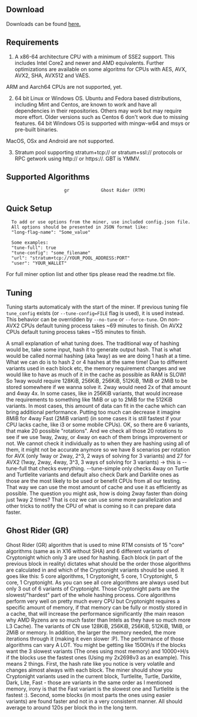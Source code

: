 Download
------------
Downloads can be found [here.](https://github.com/HatcherMine/Raptoreum-Miner/releases)

Requirements
------------

1. A x86-64 architecture CPU with a minimum of SSE2 support. This includes
Intel Core2 and newer and AMD equivalents. Further optimizations are available
on some algoritms for CPUs with AES, AVX, AVX2, SHA, AVX512 and VAES.

ARM and Aarch64 CPUs are not supported, yet.

2. 64 bit Linux or Windows OS. Ubuntu and Fedora based distributions,
including Mint and Centos, are known to work and have all dependencies
in their repositories. Others may work but may require more effort. Older
versions such as Centos 6 don't work due to missing features. 
64 bit Windows OS is supported with mingw-w64 and msys or pre-built binaries.

MacOS, OSx and Android are not supported.

3. Stratum pool supporting stratum+tcp:// or stratum+ssl:// protocols or
RPC getwork using http:// or https://.
GBT is YMMV.

Supported Algorithms
--------------------


                          gr            Ghost Rider (RTM)
                           

Quick Setup
-----------

      To add or use options from the miner, use included config.json file.
      All options should be presented in JSON format like:
      "long-flag-name": "Some_value"

      Some examples:
      "tune-full": true
      "tune-config": "some_filename"
      "url": "stratum+tcp://YOUR_POOL_ADDRESS:PORT"
      "user": "YOUR_WALLET"

For full miner option list and other tips please read the readme.txt file.

Tuning
------
Tuning starts automaticaly with the start of the miner. If previous tuning file `tune_config`
exists (or `--tune-config=FILE` flag is used), it is used instead. This behavior
can be overridden by `--no-tune` or `--force-tune`.
On non-AVX2 CPUs default tuning process takes ~69 minutes to finish.
On AVX2 CPUs default tuning process takes ~155 minutes to finish.


A small explanation of what tuning does. The traditional way of hashing would be,
take some input, hash it to generate output hash. That is what would be called
normal hashing (aka 1way) as we are doing 1 hash at a time. What we can do is
to hash 2 or 4 hashes at the same time! Due to different variants used in each
block etc, the memory requirement changes and we would like to have as much of
it in the cache as possible as RAM is SLOW! So 1way would require 128KiB, 256KiB,
256KiB, 512KiB, 1MiB or 2MiB to be stored somewhere if we wanna solve it. 2way
would need 2x of that amount and 4way 4x. In some cases, like in 256KiB variants,
that would increase the requirements to something like 1MiB or up to 2MiB for the
512KiB variants. In most cases, this amount of data can fit in the cache which
can bring additional performance. Putting too much can decrease it imagine 8MiB
for 4way Fast (2MiB variant) (in some cases it is still fastest if your CPU
lacks cache, like i3 or some mobile CPUs). OK, so there are 6 variants, that
make 20 possible "rotations". And we check all those 20 rotations to see if we
use 1way, 2way, or 4way on each of them brings improvement or not. We cannot
check it individually as to when they are hashing using all of them, it might 
not be accurate anymore so we have 8 scenarios per rotation for AVX
(only 1way or 2way, 2^3, 2 ways of solving for 3 variants) and 27 for AVX2
(1way, 2way, 4way, 3^3, 3 ways of solving for 3 variants) -> this is --tune-full
that checks everything. --tune-simple only checks 4way on Turtle and Turtlelite
variants and default also check Dark and Darklite ones as those are the most
likely to be used or benefit CPUs from all our testing. That way we can use the
most amount of cache and use it as efficiently as possible. The question you
might ask, how is doing 2way faster than doing just 1way 2 times? That is coz
we can use some more parallelization and other tricks to notify the CPU of
what is coming so it can prepare data faster.


Ghost Rider (GR)
---------------

Ghost Rider (GR) algorithm that is used to mine RTM consists of 15 "core" 
algorithms (same as in X16 without SHA) and 6 different variants of Cryptonight
which only 3 are used for hashing. Each block (in part of the previous block in
reality) dictates what should be the order those algorithms are calculated in
and which of the Cryptonight variants should be used. It goes like this:
5 core algorithms, 1 Cryptonight, 5 core, 1 Cryptonight, 5 core, 1 Cryptonight.
As you can see all core algorithms are always used but only 3 out of 6 variants
of Cryptonight. Those Cryptonight parts are the slowest/"hardest" part of the
whole hashing process. Core algorithms perform very well on pretty much every
CPU but Cryptonight requires a specific amount of memory, if that memory can be
fully or mostly stored in a cache, that will increase the performance
significantly (the main reason why AMD Ryzens are so much faster than Intels as
they have so much more L3 Cache). The variants of CN use 128KiB, 256KiB,
256KiB, 512KiB, 1MiB, or 2MiB or memory. In addition, the larger the memory
needed, the more iterations through it (making it even slower :P). The
performance of those algorithms can vary A LOT. You might be getting like
1500H/s if the blocks want the 3 slowest variants (The ones using most memory)
and 10000+H/s if the blocks use the fastest ones (Using my 2x2698v3 as an example).
This means 2 things. First, the hash rate like you notice is very volatile and
changes almost always with each block. The miner should show you Cryptonight
variants used in the current block, Turtlelite, Turtle, Darklite, Dark, Lite, Fast - 
those are variants in the same order as I mentioned memory, irony is that the 
Fast variant is the slowest one and Turtlelite is the fastest :). Second, some
blocks (in most parts the ones using easier variants) are found faster and not
in a very consistent manner. All should average to around 120s per block tho
in the long term.
